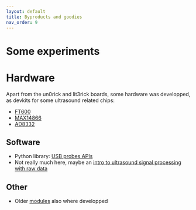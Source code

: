 ```yaml
---
layout: default
title: Byproducts and goodies
nav_order: 9
---
```





# Some experiments

# Hardware

Apart from the un0rick and lit3rick boards, some hardware was developped, as devkits for some ultrasound related chips:

* [FT600](http://un0rick.cc/ft600) 
* [MAX14866](http://un0rick.cc/max14866) 
* [AD8332](http://un0rick.cc/ad8332) 

## Software

* Python library: [USB probes APIs]()
* Not really much here, maybe an [intro to ultrasound signal processing with raw data](https://github.com/kelu124/us_rf_processing/)

## Other
* Older [modules](https://github.com/kelu124/echomods/blob/master/include/AddModulesSummary.md) also where developped

